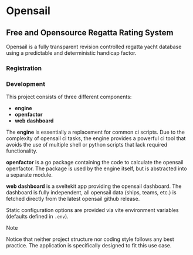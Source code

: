 # Opensail

Free and Opensource Regatta Rating System
---

Opensail is a fully transparent revision controlled regatta yacht database using a predictable and deterministic handicap factor.

### Registration


### Development

This project consists of three different components:

- **engine**
- **openfactor**
- **web dashboard**

The **engine** is essentially a replacement for common ci scripts. Due to the complexity of opensail ci tasks, the engine provides a powerful ci tool that avoids the use of multiple shell or python scripts that lack required functionality. 


**openfactor** is a go package containing the code to calculate the opensail openfactor. The package is used by the engine itself, but is abstracted into a separate module.


**web dashboard** is a sveltekit app providing the opensail dashboard. The dashboard is fully independent, all opensail data (ships, teams, etc.) is fetched directly from the latest opensail github release.

Static configuration options are provided via vite environment variables (defaults defined in `.env`).

> [!NOTE]
> Notice that neither project structure nor coding style follows any best practice. The application is specifically designed to fit this use case.